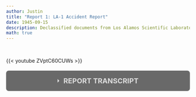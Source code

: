 ```yaml
---
author: Justin
title: "Report 1: LA-1 Accident Report"
date: 1945-09-15
description: Declassified documents from Los Alamos Scientific Laboratory of the University of California
math: true
---
```


<style>input[type='checkbox'] {
    display: none;
}

.wrap-collapsible {
    margin: 1.2rem 0;
}

.lbl-toggle {
    display: block;
    font-weight: bold;
    font-size: 1.2rem;
    text-transform: uppercase;
    text-align: center;
    padding: 1rem;
    color: #DDD;
    background: #696969;
    cursor: pointer;
    border-radius: 7px;
    transition: all 0.25s ease-out;
}

.lbl-toggle:hover {
    color: #FFF;
}

.lbl-toggle::before {
    content: ' ';
    display: inline-block;
    border-top: 5px solid transparent;
    border-bottom: 5px solid transparent;
    border-left: 5px solid currentColor;
    vertical-align: middle;
    margin-right: .7rem;
    transform: translateY(-2px);
    transition: transform .2s ease-out;
}

.toggle:checked+.lbl-toggle::before {
    transform: rotate(90deg) translateX(-3px);
}

.collapsible-content {
    max-height: 0px;
    overflow: hidden;
    transition: max-height .25s ease-in-out;
}

.toggle:checked+.lbl-toggle+.collapsible-content {
    max-height: 1000px;
}

.toggle:checked+.lbl-toggle {
    border-bottom-right-radius: 0;
    border-bottom-left-radius: 0;
}

.collapsible-content .content-inner {
    background: rgba(200, 200, 200, .2);
    border-bottom: 1px solid rgba(0, 0, 0, .45);
    border-bottom-left-radius: 7px;
    border-bottom-right-radius: 7px;
    padding: .5rem 1rem;
}

.collapsible-content p {
    margin-bottom: 0;
}</style>

<br>

{{< youtube ZVptC60CUWs >}}

<div class="wrap-collapsible"> 
<input id="collapsible" class="toggle" type="checkbox"> 
<label for="collapsible" class="lbl-toggle">REPORT TRANSCRIPT</label>
<div class="collapsible-content">
<div class="content-inner">
<p> 
The LA-1 accident occured on the night of August 21, 1945 at 9:55 p.m. It involved Haroutune Krikor Daghlian, Jr., the assigned physicist-operator and Private Robert J. Hemmerly, a military guard in the laboratory.
<br><br>
The experiment involved a delta-phase nickel coated spherical plutonium core weighing $6.2$ kilograms and an approximate density of $15.7 \text{gcm}^{-3}$. 
<br><br>
A criticality experiment had been designed to provide information about the fission characteristics of metallic plutonium. The sub-critical plutonium core would be exposed to neutrons from a small externally placed neutron source. By surrounding the sphere with the right amount of neutron reflecting material, it would counteract the existing neutron leakage and allow the sphere to achieve a delayed critical state.  
<br><br>
In the LA-1 accident, tungsten carbide bricks were used as a neutron reflector, each weighing $4.4$ kilograms. They were to be stacked around the sphere, altering the neutron flux of the assembly. 
<br><br>
The fatal experiment scheduled for the next morning called for five such bricks on each side of the sphere. Instead of waiting until the scheduled time, Daghlian conducted the experiment a night in advance. As the experiment ensued, four layers of bricks were in place and the final brick for the fifth layer was being carried to its place for a total of 236 kilograms when Daghlian noted a rapid increase in neutron flux. In an attempt to withdraw the final brick, it had slipped out of his hand and fell onto the center of the assembly, adding sufficient reflection to make the system prompt supercritical. 
<br><br>
This led to an exponential increase in fission rate, causing the assembly to be engulfed in a blue glow of ionized air caused by electrons and soft x-rays. 
<br><br>
Daghlian immediately pushed the final brick off the assembly with his right hand and dismantled the assembly. When seen at the hospital 30 minutes after the accident, he complained of numbness and tingling of his swollen hands. He would die $25$ days after the accident of acute radiation syndrome. The exposure was approximately $7.46$ Sieverts. 
<br><br>
The yield of this incident was $10^{16}$ fissions. The nickel canning on the plutonium core did not rupture.

</p>
</div>
</div>
</div>


